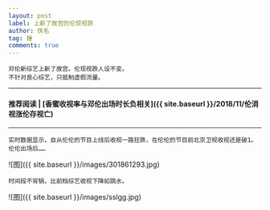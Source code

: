 ```yaml
---
layout: post
label: 上新了故宫的伦现视跌
author: 佚名
tag: 锤
comments: true
---
```


    邓伦新综艺上新了故宫。伦现视跌人设不变。
    不针对良心综艺，只抵制虚假流量。

---
#### 推荐阅读 | [香蜜收视率与邓伦出场时长负相关]({{ site.baseurl }}/2018/11/伦消视涨伦存视亡) 
---

    实时数据显示，自从伦伦的节目上线后收视一路狂跌，在伦伦的节目前北京卫视收视还是破1。
    伦伦出场后……
    
![图]({{ site.baseurl }}/images/301861293.jpg)
    
    时间段不背锅，比前档综艺收视下降如跳水。
    
![图]({{ site.baseurl }}/images/sslgg.jpg)
    